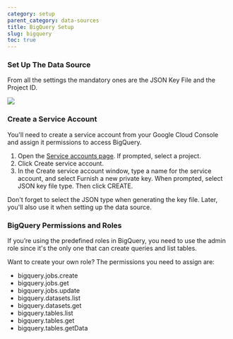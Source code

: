```yaml
---
category: setup
parent_category: data-sources
title: BigQuery Setup
slug: bigquery
toc: true
---
```


### Set Up The Data Source

From all the settings the mandatory ones are the JSON Key File and the Project
ID.

![](/assets/images/docs/gitbook/bigquery_mandatories.PNG)

### Create a Service Account

You'll need to create a service account from your Google Cloud Console and
assign it permissions to access BigQuery.

1. Open the [Service accounts page](https://console.developers.google.com/permissions/serviceaccounts). If prompted, select a project. 
2. Click Create service account. 
3. In the Create service account window, type a name for the service account, and select Furnish a new private key. When prompted, select JSON key file type. Then click CREATE.

Don't forget to select the JSON type when generating the key file.  Later,
you'll also use it when setting up the data source.

### BigQuery Permissions and Roles

If you’re using the predefined roles in BigQuery, you need to use the admin
role since it's the only one that can create queries and list tables.

Want to create your own role? The permissions you need to assign are:

  * bigquery.jobs.create
  * bigquery.jobs.get
  * bigquery.jobs.update
  * bigquery.datasets.list
  * bigquery.datasets.get
  * bigquery.tables.list
  * bigquery.tables.get
  * bigquery.tables.getData
